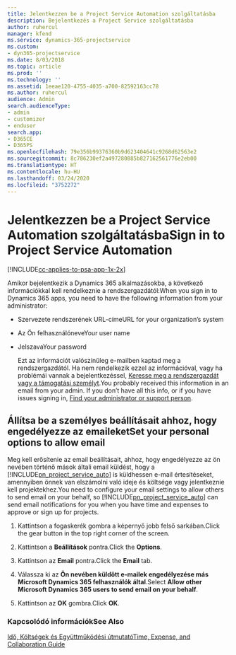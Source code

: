 ```yaml
---
title: Jelentkezzen be a Project Service Automation szolgáltatásba
description: Bejelentkezés a Project Service szolgáltatásba
author: ruhercul
manager: kfend
ms.service: dynamics-365-projectservice
ms.custom:
- dyn365-projectservice
ms.date: 8/03/2018
ms.topic: article
ms.prod: ''
ms.technology: ''
ms.assetid: 1eeae120-4755-4035-a700-82592163cc78
ms.author: ruhercul
audience: Admin
search.audienceType:
- admin
- customizer
- enduser
search.app:
- D365CE
- D365PS
ms.openlocfilehash: 79e356b99376360b9d623404641c9268d62563e2
ms.sourcegitcommit: 8c786230ef2a497280885b827162561776e2eb00
ms.translationtype: HT
ms.contentlocale: hu-HU
ms.lasthandoff: 03/24/2020
ms.locfileid: "3752272"
---
```

# <a name="sign-in-to-project-service-automation"></a><span data-ttu-id="18f59-103">Jelentkezzen be a Project Service Automation szolgáltatásba</span><span class="sxs-lookup"><span data-stu-id="18f59-103">Sign in to Project Service Automation</span></span>

[!INCLUDE[cc-applies-to-psa-app-1x-2x](../includes/cc-applies-to-psa-app-1x-2x.md)]

<span data-ttu-id="18f59-104">Amikor bejelentkezik a Dynamics 365 alkalmazásokba, a következő információkkal kell rendelkeznie a rendszergazdától:</span><span class="sxs-lookup"><span data-stu-id="18f59-104">When you sign in to Dynamics 365 apps, you need to have the following information from your administrator:</span></span>  
  
- <span data-ttu-id="18f59-105">Szervezete rendszerének URL-címe</span><span class="sxs-lookup"><span data-stu-id="18f59-105">URL for your organization’s system</span></span>  
  
- <span data-ttu-id="18f59-106">Az Ön felhasználóneve</span><span class="sxs-lookup"><span data-stu-id="18f59-106">Your user name</span></span>  
  
- <span data-ttu-id="18f59-107">Jelszava</span><span class="sxs-lookup"><span data-stu-id="18f59-107">Your password</span></span>  
  
  <span data-ttu-id="18f59-108">Ezt az információt valószínűleg e-mailben kaptad meg a rendszergazdától. Ha nem rendelkezik ezzel az információval, vagy ha problémái vannak a bejelentkezéssel, [Keresse meg a rendszergazdát vagy a támogatási személyt](../basics/find-administrator-support.md).</span><span class="sxs-lookup"><span data-stu-id="18f59-108">You probably received this information in an email from your admin. If you don’t have all this info, or if you have issues signing in, [Find your administrator or support person](../basics/find-administrator-support.md).</span></span>  
  
## <a name="set-your-personal-options-to-allow-email"></a><span data-ttu-id="18f59-109">Állítsa be a személyes beállításait ahhoz, hogy engedélyezze az emaileket</span><span class="sxs-lookup"><span data-stu-id="18f59-109">Set your personal options to allow email</span></span>  
 <span data-ttu-id="18f59-110">Meg kell erősítenie az email beállításait, ahhoz, hogy engedélyezze az ön nevében történő mások általi email küldést, hogy a [!INCLUDE[pn_project_service_auto](../includes/pn-project-service-auto.md)] is küldhessen e-mail értesítéseket, amennyiben önnek van elszámolni való ideje és költsége vagy jelentkeznie kell projektekhez.</span><span class="sxs-lookup"><span data-stu-id="18f59-110">You need to configure your email settings to allow others to send email on your behalf, so [!INCLUDE[pn_project_service_auto](../includes/pn-project-service-auto.md)] can send email notifications for you when you have time and expenses to approve or sign up for projects.</span></span>  
  
1.  <span data-ttu-id="18f59-111">Kattintson a fogaskerék gombra a képernyő jobb felső sarkában.</span><span class="sxs-lookup"><span data-stu-id="18f59-111">Click the gear button in the top right corner of the screen.</span></span>  
  
2.  <span data-ttu-id="18f59-112">Kattintson a **Beállítások** pontra.</span><span class="sxs-lookup"><span data-stu-id="18f59-112">Click the **Options**.</span></span>  
  
3.  <span data-ttu-id="18f59-113">Kattintson az **Email** pontra.</span><span class="sxs-lookup"><span data-stu-id="18f59-113">Click the **Email** tab.</span></span>  
  
4.  <span data-ttu-id="18f59-114">Válassza ki az **Ön nevében küldött e-mailek engedélyezése más Microsoft Dynamics 365 felhasználók által**.</span><span class="sxs-lookup"><span data-stu-id="18f59-114">Select **Allow other Microsoft Dynamics 365 users to send email on your behalf**.</span></span>  
  
5.  <span data-ttu-id="18f59-115">Kattintson az **OK** gombra.</span><span class="sxs-lookup"><span data-stu-id="18f59-115">Click **OK**.</span></span>  
  
### <a name="see-also"></a><span data-ttu-id="18f59-116">Kapcsolódó információk</span><span class="sxs-lookup"><span data-stu-id="18f59-116">See Also</span></span>  
 [<span data-ttu-id="18f59-117">Idő, Költségek és Együttműködési útmutató</span><span class="sxs-lookup"><span data-stu-id="18f59-117">Time, Expense, and Collaboration Guide</span></span>](../project-service/time-expense-collaboration-guide.md)
